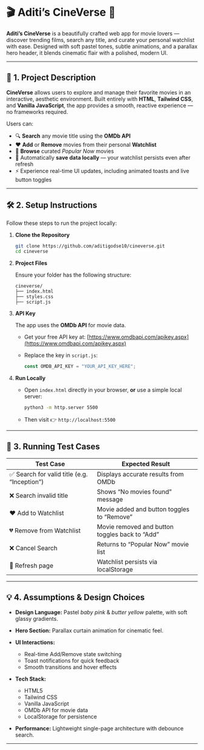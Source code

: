 # 🎬 **Aditi’s CineVerse** 🍿

**Aditi’s CineVerse** is a beautifully crafted web app for movie lovers — discover trending films, search any title, and curate your personal watchlist with ease.
Designed with soft pastel tones, subtle animations, and a parallax hero header, it blends cinematic flair with a polished, modern UI.

---

## 📖 **1. Project Description**

**CineVerse** allows users to explore and manage their favorite movies in an interactive, aesthetic environment.
Built entirely with **HTML**, **Tailwind CSS**, and **Vanilla JavaScript**, the app provides a smooth, reactive experience — no frameworks required.

Users can:

* 🔍 **Search** any movie title using the **OMDb API**
* ❤️ **Add** or **Remove** movies from their personal **Watchlist**
* 🧾 **Browse** curated *Popular Now* movies
* 💾 Automatically **save data locally** — your watchlist persists even after refresh
* ⚡ Experience real-time UI updates, including animated toasts and live button toggles

---

## 🛠️ **2. Setup Instructions**

Follow these steps to run the project locally:

1. **Clone the Repository**

   ```bash
   git clone https://github.com/aditigodse10/cineverse.git  
   cd cineverse
   ```

2. **Project Files**

   Ensure your folder has the following structure:

   ```
   cineverse/
   ├── index.html
   ├── styles.css
   ├── script.js
   ```

3. **API Key**

   The app uses the **OMDb API** for movie data.

   * Get your free API key at: [https://www.omdbapi.com/apikey.aspx](https://www.omdbapi.com/apikey.aspx)
   * Replace the key in `script.js`:

     ```js
     const OMDB_API_KEY = "YOUR_API_KEY_HERE";
     ```

4. **Run Locally**

   * Open `index.html` directly in your browser,
     **or** use a simple local server:

     ```bash
     python3 -m http.server 5500
     ```

   * Then visit 👉 `http://localhost:5500`

---

## 🧪 **3. Running Test Cases**

| Test Case                                   | Expected Result                                |
| ------------------------------------------- | ---------------------------------------------- |
| ✅ Search for valid title (e.g. “Inception”) | Displays accurate results from OMDb            |
| ❌ Search invalid title                      | Shows “No movies found” message                |
| ❤️ Add to Watchlist                         | Movie added and button toggles to “Remove”     |
| 💔 Remove from Watchlist                    | Movie removed and button toggles back to “Add” |
| ❌ Cancel Search                             | Returns to “Popular Now” movie list            |
| 🔁 Refresh page                             | Watchlist persists via localStorage            |

---

## 💡 **4. Assumptions & Design Choices**

* **Design Language:** Pastel *baby pink* & *butter yellow* palette, with soft glassy gradients.
* **Hero Section:** Parallax curtain animation for cinematic feel.
* **UI Interactions:**

  * Real-time Add/Remove state switching
  * Toast notifications for quick feedback
  * Smooth transitions and hover effects
* **Tech Stack:**

  * HTML5
  * Tailwind CSS
  * Vanilla JavaScript
  * OMDb API for movie data
  * LocalStorage for persistence
* **Performance:** Lightweight single-page architecture with debounce search.

---
